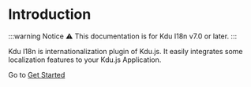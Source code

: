 # Introduction

:::warning Notice
:warning: This documentation is for Kdu I18n v7.0 or later.
:::

Kdu I18n is internationalization plugin of Kdu.js. It easily integrates some localization features to your Kdu.js Application.

Go to [Get Started](./started.md)

